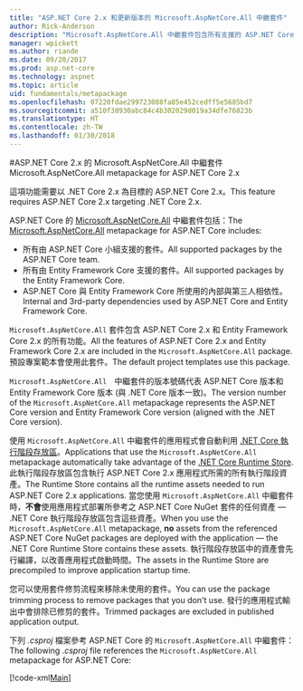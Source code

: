 ```yaml
---
title: "ASP.NET Core 2.x 和更新版本的 Microsoft.AspNetCore.All 中繼套件"
author: Rick-Anderson
description: "Microsoft.AspNetCore.All 中繼套件包含所有支援的 ASP.NET Core 和 Entity Framework Core 套件，以及它們的相依性。"
manager: wpickett
ms.author: riande
ms.date: 09/20/2017
ms.prod: asp.net-core
ms.technology: aspnet
ms.topic: article
uid: fundamentals/metapackage
ms.openlocfilehash: 07220fdae299723088fa85e452cedff5e5685bd7
ms.sourcegitcommit: a510f38930abc84c4b302029d019a34dfe76823b
ms.translationtype: HT
ms.contentlocale: zh-TW
ms.lasthandoff: 01/30/2018
---
```

#<a name="microsoftaspnetcoreall-metapackage-for-aspnet-core-2x"></a><span data-ttu-id="5d533-103">ASP.NET Core 2.x 的 Microsoft.AspNetCore.All 中繼套件</span><span class="sxs-lookup"><span data-stu-id="5d533-103">Microsoft.AspNetCore.All metapackage for ASP.NET Core 2.x</span></span>

<span data-ttu-id="5d533-104">這項功能需要以 .NET Core 2.x 為目標的 ASP.NET Core 2.x。</span><span class="sxs-lookup"><span data-stu-id="5d533-104">This feature requires ASP.NET Core 2.x targeting .NET Core 2.x.</span></span>

<span data-ttu-id="5d533-105">ASP.NET Core 的 [Microsoft.AspNetCore.All](https://www.nuget.org/packages/Microsoft.AspNetCore.All) 中繼套件包括：</span><span class="sxs-lookup"><span data-stu-id="5d533-105">The [Microsoft.AspNetCore.All](https://www.nuget.org/packages/Microsoft.AspNetCore.All) metapackage for ASP.NET Core includes:</span></span>

* <span data-ttu-id="5d533-106">所有由 ASP.NET Core 小組支援的套件。</span><span class="sxs-lookup"><span data-stu-id="5d533-106">All supported packages by the ASP.NET Core team.</span></span>
* <span data-ttu-id="5d533-107">所有由 Entity Framework Core 支援的套件。</span><span class="sxs-lookup"><span data-stu-id="5d533-107">All supported packages by the Entity Framework Core.</span></span> 
* <span data-ttu-id="5d533-108">ASP.NET Core 與 Entity Framework Core 所使用的內部與第三人相依性。</span><span class="sxs-lookup"><span data-stu-id="5d533-108">Internal and 3rd-party dependencies used by ASP.NET Core and Entity Framework Core.</span></span> 

<span data-ttu-id="5d533-109">`Microsoft.AspNetCore.All` 套件包含 ASP.NET Core 2.x 和 Entity Framework Core 2.x 的所有功能。</span><span class="sxs-lookup"><span data-stu-id="5d533-109">All the features of ASP.NET Core 2.x and Entity Framework Core 2.x are included in the `Microsoft.AspNetCore.All` package.</span></span> <span data-ttu-id="5d533-110">預設專案範本會使用此套件。</span><span class="sxs-lookup"><span data-stu-id="5d533-110">The default project templates use this package.</span></span>

<span data-ttu-id="5d533-111">`Microsoft.AspNetCore.All`　中繼套件的版本號碼代表 ASP.NET Core 版本和 Entity Framework Core 版本 (與 .NET Core 版本一致)。</span><span class="sxs-lookup"><span data-stu-id="5d533-111">The version number of the `Microsoft.AspNetCore.All` metapackage represents the ASP.NET Core version and Entity Framework Core version (aligned with the .NET Core version).</span></span>

<span data-ttu-id="5d533-112">使用 `Microsoft.AspNetCore.All` 中繼套件的應用程式會自動利用 [.NET Core 執行階段存放區](https://docs.microsoft.com/dotnet/core/deploying/runtime-store)。</span><span class="sxs-lookup"><span data-stu-id="5d533-112">Applications that use the `Microsoft.AspNetCore.All` metapackage automatically take advantage of the [.NET Core Runtime Store](https://docs.microsoft.com/dotnet/core/deploying/runtime-store).</span></span> <span data-ttu-id="5d533-113">此執行階段存放區包含執行 ASP.NET Core 2.x 應用程式所需的所有執行階段資產。</span><span class="sxs-lookup"><span data-stu-id="5d533-113">The Runtime Store contains all the runtime assets needed to run ASP.NET Core 2.x applications.</span></span> <span data-ttu-id="5d533-114">當您使用 `Microsoft.AspNetCore.All` 中繼套件時，**不會**使用應用程式部署所參考之 ASP.NET Core NuGet 套件的任何資產 &mdash; .NET Core 執行階段存放區包含這些資產。</span><span class="sxs-lookup"><span data-stu-id="5d533-114">When you use the `Microsoft.AspNetCore.All` metapackage, **no** assets from the referenced ASP.NET Core NuGet packages are deployed with the application &mdash; the .NET Core Runtime Store contains these assets.</span></span> <span data-ttu-id="5d533-115">執行階段存放區中的資產會先行編譯，以改善應用程式啟動時間。</span><span class="sxs-lookup"><span data-stu-id="5d533-115">The assets in the Runtime Store are precompiled to improve application startup time.</span></span>

<span data-ttu-id="5d533-116">您可以使用套件修剪流程來移除未使用的套件。</span><span class="sxs-lookup"><span data-stu-id="5d533-116">You can use the package trimming process to remove packages that you don't use.</span></span> <span data-ttu-id="5d533-117">發行的應用程式輸出中會排除已修剪的套件。</span><span class="sxs-lookup"><span data-stu-id="5d533-117">Trimmed packages are excluded in published application output.</span></span>

<span data-ttu-id="5d533-118">下列 *.csproj* 檔案參考 ASP.NET Core 的 `Microsoft.AspNetCore.All` 中繼套件：</span><span class="sxs-lookup"><span data-stu-id="5d533-118">The following *.csproj* file references the `Microsoft.AspNetCore.All` metapackage for ASP.NET Core:</span></span>

[!code-xml[Main](..\mvc\views\view-compilation\sample\MvcRazorCompileOnPublish2.csproj?highlight=9)]
